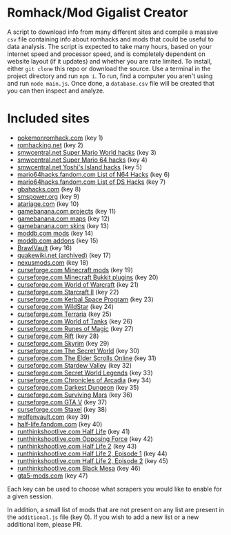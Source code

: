# Romhack/Mod Gigalist Creator

A script to download info from many different sites and compile a massive `csv` file containing info about romhacks and mods that could be useful to data analysis. The script is expected to take many hours, based on your internet speed and processor speed, and is completely dependent on website layout (if it updates) and whether you are rate limited. To install, either `git clone` this repo or download the source. Use a terminal in the project directory and run `npm i`. To run, find a computer you aren't using and run `node main.js`. Once done, a `database.csv` file will be created that you can then inspect and analyze.

# Included sites
* [pokemonromhack.com](https://pokemonromhack.com/list) (key 1)
* [romhacking.net](https://www.romhacking.net/?page=hacks) (key 2)
* [smwcentral.net Super Mario World hacks](https://www.smwcentral.net/?p=section&s=smwhacks) (key 3)
* [smwcentral.net Super Mario 64 hacks](https://www.smwcentral.net/?p=section&s=sm64hacks) (key 4)
* [smwcentral.net Yoshi's Island hacks](https://www.smwcentral.net/?p=section&s=yihacks) (key 5)
* [mario64hacks.fandom.com List of N64 Hacks](https://mario64hacks.fandom.com/wiki/List_of_N64_Hacks) (key 6)
* [mario64hacks.fandom.com List of DS Hacks](https://mario64hacks.fandom.com/wiki/List_of_DS_Hacks) (key 7)
* [gbahacks.com](https://www.gbahacks.com/p/pokemon-rom-hack-list.html) (key 8)
* [smspower.org](https://www.smspower.org/Hacks/GameModifications) (key 9)
* [atariage.com](https://atariage.com/software_hacks.php?SystemID=2600) (key 10)
* [gamebanana.com projects](https://gamebanana.com/projects?mid=SubmissionsList) (key 11)
* [gamebanana.com maps](https://gamebanana.com/maps?mid=SubmissionsList) (key 12)
* [gamebanana.com skins](https://gamebanana.com/skins?mid=SubmissionsList) (key 13)
* [moddb.com mods](https://www.moddb.com/mods) (key 14)
* [moddb.com addons](https://www.moddb.com/addons) (key 15)
* [BrawlVault](http://forums.kc-mm.com/Gallery/BrawlView.php?MainType=Pack) (key 16)
* [quakewiki.net (archived)](https://web.archive.org/web/20200804200521/https://www.quakewiki.net/quake-1/mods/) (key 17)
* [nexusmods.com](https://www.nexusmods.com/mods/) (key 18)
* [curseforge.com Minecraft mods](https://www.curseforge.com/minecraft/mc-mods) (key 19)
* [curseforge.com Minecraft Bukkit plugins](https://www.curseforge.com/minecraft/bukkit-plugins) (key 20)
* [curseforge.com World of Warcraft](https://www.curseforge.com/wow/addons) (key 21)
* [curseforge.com Starcraft II](https://www.curseforge.com/sc2/assets) (key 22)
* [curseforge.com Kerbal Space Program](https://www.curseforge.com/kerbal/ksp-mods) (key 23)
* [curseforge.com WildStar](https://www.curseforge.com/wildstar/ws-addons) (key 24)
* [curseforge.com Terraria](https://www.curseforge.com/terraria/maps) (key 25)
* [curseforge.com World of Tanks](https://www.curseforge.com/worldoftanks/wot-mods) (key 26)
* [curseforge.com Runes of Magic](https://www.curseforge.com/rom/addons) (key 27)
* [curseforge.com Rift](https://www.curseforge.com/rift/addons) (key 28)
* [curseforge.com Skyrim](https://www.curseforge.com/skyrim/mods) (key 29)
* [curseforge.com The Secret World](https://www.curseforge.com/tsw/tsw-mods) (key 30)
* [curseforge.com The Elder Scrolls Online](https://www.curseforge.com/teso/teso-addons) (key 31)
* [curseforge.com Stardew Valley](https://www.curseforge.com/stardewvalley/mods) (key 32)
* [curseforge.com Secret World Legends](https://www.curseforge.com/swlegends/tswl-mods) (key 33)
* [curseforge.com Chronicles of Arcadia](https://www.curseforge.com/chronicles-of-arcadia/addons) (key 34)
* [curseforge.com Darkest Dungeon](https://www.curseforge.com/darkestdungeon/dd-mods) (key 35)
* [curseforge.com Surviving Mars](https://www.curseforge.com/surviving-mars/mods) (key 36)
* [curseforge.com GTA V](https://www.curseforge.com/gta5/gta-v-mods) (key 37)
* [curseforge.com Staxel](https://www.curseforge.com/staxel/staxel-mods) (key 38)
* [wolfenvault.com](http://www.wolfenvault.com/mods.html) (key 39)
* [half-life.fandom.com](https://half-life.fandom.com/wiki/Mods) (key 40)
* [runthinkshootlive.com Half Life](https://www.runthinkshootlive.com/hl) (key 41)
* [runthinkshootlive.com Opposing Force](https://www.runthinkshootlive.com/of) (key 42)
* [runthinkshootlive.com Half Life 2](https://www.runthinkshootlive.com/hl2) (key 43)
* [runthinkshootlive.com Half Life 2, Episode 1](https://www.runthinkshootlive.com/ep1) (key 44)
* [runthinkshootlive.com Half Life 2, Episode 2](https://www.runthinkshootlive.com/ep2) (key 45)
* [runthinkshootlive.com Black Mesa](https://www.runthinkshootlive.com/bm) (key 46)
* [gta5-mods.com](https://www.gta5-mods.com/all/most-downloaded) (key 47)

Each key can be used to choose what scrapers you would like to enable for a given session.

In addition, a small list of mods that are not present on any list are present in the `additional.js` file (key 0). If you wish to add a new list or a new additional item, please PR.